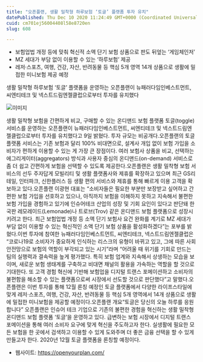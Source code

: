 ```yaml
---
title: "오픈플랜, 생활 밀착형 하루보험 ‘토글’ 플랫폼 투자 유치"
datePublished: Thu Dec 10 2020 11:24:49 GMT+0000 (Coordinated Universal Time)
cuid: cm701ej56004408l58e8720en
slug: 608

---
```



- 보험업법 개정 등에 맞춰 혁신적 소액 단기 보험 상품으로 판도 뒤엎는 ‘게임체인저’
- MZ 세대가 부담 없이 이용할 수 있는 ‘하루보험’ 제공
- 레저·스포츠, 여행, 건강, 자산, 반려동물 등 핵심 5개 영역 14개 상품으로 생활에 밀접한 미니보험 제공 예정

생활 밀착형 하루보험 ‘토글’ 플랫폼을 운영하는 오픈플랜이 뉴패러다임인베스트먼트, 씨엔티테크 및 넥스트드림엔젤클럽으로부터 투자를 유치했다

![이미지](https://cdn.hashnode.com/res/hashnode/image/upload/v1739251441753/61301b5e-11b1-45a2-bd53-bb0e3af09e08.jpeg)

생활 밀착형 보험을 간편하게 비교, 구매할 수 있는 온디맨드 보험 플랫폼 토글(toggle) 서비스를 운영하는 오픈플랜이 뉴패러다임인베스트먼트, 씨엔티테크 및 넥스트드림엔젤클럽으로부터 투자를 유치했다고 9일 밝혔다. 투자 규모는 비공개다.오픈플랜의 토글 플랫폼 서비스는 기존 보험과 달리 100% 비대면으로, 설계사 개입 없이 보험 가입을 소비자가 편하게 이용할 수 있는 게 가장 큰 장점이다. 여러 보험사 상품을 비교, 선택하는 에그리게이터(aggregators) 방식과 사용자 중심의 온디맨드(on-demand) 서비스로 좀 더 쉽고 간편하게 보험을 선택할 수 있도록 제공한다.오픈플랜은 생활 밀착형 보험 서비스의 선두 주자답게 모빌리티 및 생활 플랫폼사와 제휴를 확장하고 있으며 최근 GS리테일, 인터파크, 신한플러스 등 생활 편의 서비스와 제휴를 통해 빠르게 이용 고객을 확보하고 있다.오픈플랜 이광현 대표는 “소비자들은 필요한 부분만 보장받고 싶어하고 간편한 보험 가입을 선호하고 있으나, 아직까지 보험을 이해하지 못하고 지속해서 불편한 보험 가입을 경험하고 있기에 인슈어테크 산업의 성장 및 기회 요인이 있다고 판단돼 한국판 레모레이드(Lemonade)나 트로브(Trov) 같은 온디맨드 보험 플랫폼으로 성장시키려고 한다. 최근 보험업법 개정 등 소액 단기 보험사 요건 완화를 계기로 MZ 세대가 부담 없이 이용할 수 있는 혁신적인 소액 단기 보험 상품을 활성화하겠다”는 포부를 밝혔다.이번 투자에 참여한 뉴패러다임인베스트먼트, 씨엔티테크, 넥스트드림엔젤클럽은 “코로나19로 소비자가 중요하게 인식하는 리스크의 유형이 바뀌고 있고, 그에 따른 사회 안전망으로 보험의 역할이 부각되고 있는 시기”라며 “어려울 때 위기를 기회로 만드는 팀의 실행력과 결속력을 높게 평가했다. 특히 보험 업계와 지속해서 상생하는 모습을 보이며, 새로운 보험 생태계를 구축하고 비대면 채널의 활용을 가속하는 역할을 할 것으로 기대한다. 또 고객 경험 혁신에 기반해 보험업을 디지털 트랜스 포메이션하고 소비자의 불편함을 해소할 수 있는 플랫폼으로써 시장에서 선도할 것으로 판단했다”고 말했다.오픈플랜은 이번 투자를 통해 12월 론칭 예정인 토글 플랫폼에서 다양한 라이프스타일에 맞게 레저·스포츠, 여행, 건강, 자산, 반려동물 등 핵심 5개 영역에서 14개 상품으로 생활에 밀접한 미니보험을 제공할 예정이다.오픈플랜 개요“토글은 당신의 오늘 하루를 응원합니다” 오픈플랜은 인슈어 테크 기업으로 기존의 불편한 경험을 혁신하는 생활 밀착형 온디맨드 보험 플랫폼 ‘토글’을 운영하고 있다. 급변하는 보험 시장에서 디지털 트랜스 포메이션을 통해 여러 소비자 요구에 맞게 혁신을 주도하고자 한다. 실생활에 필요한 모든 보험을 한 곳에서 검색하고 이용할 수 있게 도와주며 더 좋은 금융 선택을 할 수 있게 만들고자 한다. 2020년 12월 토글 플랫폼을 론칭할 예정이다.

- 웹사이트: https://openyourplan.com/